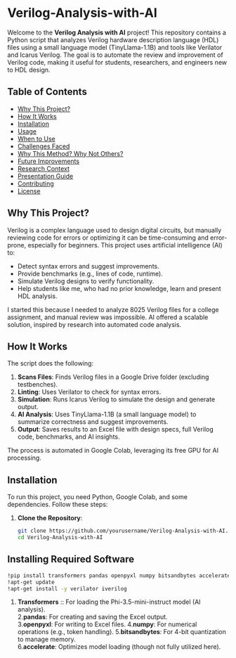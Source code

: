 # Verilog-Analysis-with-AI

Welcome to the **Verilog Analysis with AI** project! This repository contains a Python script that analyzes Verilog hardware description language (HDL) files using a small language model (TinyLlama-1.1B) and tools like Verilator and Icarus Verilog. The goal is to automate the review and improvement of Verilog code, making it useful for students, researchers, and engineers new to HDL design.

## Table of Contents
- [Why This Project?](#why-this-project)
- [How It Works](#how-it-works)
- [Installation](#installation)
- [Usage](#usage)
- [When to Use](#when-to-use)
- [Challenges Faced](#challenges-faced)
- [Why This Method? Why Not Others?](#why-this-method-why-not-others)
- [Future Improvements](#future-improvements)
- [Research Context](#research-context)
- [Presentation Guide](#presentation-guide)
- [Contributing](#contributing)
- [License](#license)

## Why This Project?
Verilog is a complex language used to design digital circuits, but manually reviewing code for errors or optimizing it can be time-consuming and error-prone, especially for beginners. This project uses artificial intelligence (AI) to:
- Detect syntax errors and suggest improvements.
- Provide benchmarks (e.g., lines of code, runtime).
- Simulate Verilog designs to verify functionality.
- Help students like me, who had no prior knowledge, learn and present HDL analysis.

I started this because I needed to analyze 8025 Verilog files for a college assignment, and manual review was impossible. AI offered a scalable solution, inspired by research into automated code analysis.

## How It Works
The script does the following:
1. **Scans Files**: Finds Verilog files in a Google Drive folder (excluding testbenches).
2. **Linting**: Uses Verilator to check for syntax errors.
3. **Simulation**: Runs Icarus Verilog to simulate the design and generate output.
4. **AI Analysis**: Uses TinyLlama-1.1B (a small language model) to summarize correctness and suggest improvements.
5. **Output**: Saves results to an Excel file with design specs, full Verilog code, benchmarks, and AI insights.

The process is automated in Google Colab, leveraging its free GPU for AI processing.

## Installation
To run this project, you need Python, Google Colab, and some dependencies. Follow these steps:

1. **Clone the Repository**:
   ```bash
   git clone https://github.com/yourusername/Verilog-Analysis-with-AI.git
   cd Verilog-Analysis-with-AI
## 
## Installing Required Software
```bash
!pip install transformers pandas openpyxl numpy bitsandbytes accelerate
!apt-get update
!apt-get install -y verilator iverilog
```
1. **Transformers** :: For loading the Phi-3.5-mini-instruct model (AI analysis).  
2.**pandas**: For creating and saving the Excel output.  
3.**openpyxl**: For writing to Excel files. 
4.**numpy**: For numerical operations (e.g., token handling). 
5.**bitsandbytes**: For 4-bit quantization to manage memory.  
6.**accelerate**: Optimizes model loading (though not fully utilized here).  
